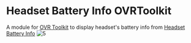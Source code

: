 # Headset Battery Info OVRToolkit

A module for [OVR Toolkit](https://store.steampowered.com/app/1068820/OVR_Toolkit/) to display headset's battery info from [Headset Battery Info](https://github.com/DangerKiddy/Headset-Battery-Info)
![5](https://github.com/DangerKiddy/Headset-Battery-Info-OVRToolkit/assets/42438297/c9045a91-7e2b-4758-a618-3c07fd5f552c)
